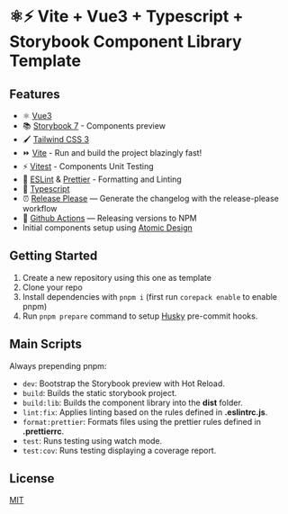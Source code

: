 # ⚛️⚡ Vite + Vue3 + Typescript + Storybook Component Library Template

## Features

- ⚛️ [Vue3](https://vuejs.org/)
- 📚 [Storybook 7](https://storybook.js.org/) - Components preview
- 🖌️ [Tailwind CSS 3](https://tailwindcss.com/)
- ⏩ [Vite](https://vitejs.dev/) - Run and build the project blazingly fast!
- ⚡ [Vitest](https://vitest.dev/) - Components Unit Testing
- 📐 [ESLint](https://eslint.org/) & [Prettier](https://prettier.io/) - Formatting and Linting
- 🌟 [Typescript](https://www.typescriptlang.org/)
- ⏰ [Release Please](https://github.com/googleapis/release-please) — Generate the changelog with the release-please workflow
- 👷 [Github Actions](https://github.com/features/actions) — Releasing versions to NPM
- Initial components setup using [Atomic Design](https://bradfrost.com/blog/post/atomic-web-design/)

## Getting Started

1. Create a new repository using this one as template
2. Clone your repo
3. Install dependencies with `pnpm i` (first run `corepack enable` to enable pnpm)
4. Run `pnpm prepare` command to setup [Husky](https://typicode.github.io/husky) pre-commit hooks.

## Main Scripts

Always prepending pnpm:

- `dev`: Bootstrap the Storybook preview with Hot Reload.
- `build`: Builds the static storybook project.
- `build:lib`: Builds the component library into the **dist** folder.
- `lint:fix`: Applies linting based on the rules defined in **.eslintrc.js**.
- `format:prettier`: Formats files using the prettier rules defined in **.prettierrc**.
- `test`: Runs testing using watch mode.
- `test:cov`: Runs testing displaying a coverage report.

## License

[MIT](LICENSE)

